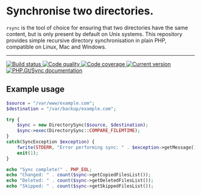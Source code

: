 Synchronise two directories.
============================

`rsync` is the tool of choice for ensuring that two directories have the same content, but is only present by default on Unix systems. This repository provides simple recursive directory synchronisation in plain PHP, compatible on Linux, Mac and Windows.

***

<a href="https://circleci.com/gh/PhpGt/Sync" target="_blank">
	<img src="https://badge.status.php.gt/sync-build.svg" alt="Build status" />
</a>
<a href="https://scrutinizer-ci.com/g/PhpGt/Sync" target="_blank">
	<img src="https://badge.status.php.gt/sync-quality.svg" alt="Code quality" />
</a>
<a href="https://scrutinizer-ci.com/g/PhpGt/Sync" target="_blank">
	<img src="https://badge.status.php.gt/sync-coverage.svg" alt="Code coverage" />
</a>
<a href="https://packagist.org/packages/PhpGt/Sync" target="_blank">
	<img src="https://badge.status.php.gt/sync-version.svg" alt="Current version" />
</a>
<a href="http://www.php.gt/sync" target="_blank">
	<img src="https://badge.status.php.gt/sync-docs.svg" alt="PHP.Gt/Sync documentation" />
</a>

## Example usage

```php
$source = "/var/www/example.com";
$destination = "/var/backup/example.com";

try {
	$sync = new DirectorySync($source, $destination);
	$sync->exec(DirectorySync::COMPARE_FILEMTIME);
}
catch(SyncException $exception) {
	fwrite(STDERR, "Error performing sync: " . $exception->getMessage());
	exit(1);
}

echo "Sync complete!" . PHP_EOL;
echo "Changed: " . count($sync->getCopiedFilesList());
echo "Deleted: " . count($sync->getDeletedFilesList());
echo "Skipped: " . count($sync->getSkippedFilesList());
```